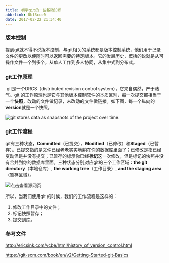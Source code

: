 ```yaml
---
title: 初学git的一些基础知识
abbrlink: 8bf3ccc0
date: 2017-02-22 21:34:40
---
```


### 版本控制

​	提到git就不得不说版本控制，与git相关的系统都是版本控制系统，他们用于记录文件的更改以便随时可以返回需要的特定版本。它的发展历史，概括的说就是从可操作文件一个到多个，从单人工作到多人协同，从集中式到分布式。

### git工作原理

​	git是一个DRCS（distributed revision control system），它来自偶然，产于赌气。git 的工作原理也是它与其他版本控制软件的本质区别，每一次提交都相当于一个**快照**，改动的文件做记录，未改动的文件做链接。如下图，每一个纵向的**version**就是一个快照。

![git stores data as snapshots of the project over time.](https://git-scm.com/book/en/v2/images/snapshots.png)

### git工作流程

​	git有三种状态，**Committed**（已提交），**Modified**（已修改）和**Staged**（已暂存）。已提交指的是文件已经老老实实地躺在你的数据库里面了；已修改是指已经变动但是并没有提交；已暂存的标示你已经**标记**这一次修改，但是标记的快照并没有合并到你的数据库里面。三种状态分别对应git的三个工作区域：**the git directory**（本地仓库）, **the working tree**（工作目录）, **and the staging area**（暂存区域）。

![点击查看源网页](http://images0.cnblogs.com/blog2015/512650/201508/181930031754207.png)

所以，当我们使用git 的时候，我们的工作流程是这样的：

1.  修改工作目录中的文件；
2.  标记快照暂存；
3.  提交到库。

### 参考文件

<http://ericsink.com/vcbe/html/history_of_version_control.html>

<https://git-scm.com/book/en/v2/Getting-Started-git-Basics>
